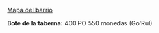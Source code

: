 [Mapa del barrio](https://www.worldanvil.com/w/waterdeep-rncharlesworth/map/ba8f8352-76cc-4918-89ec-47136274e195)

**Bote de la taberna:** 400 PO
550 monedas (Go'Rul)
